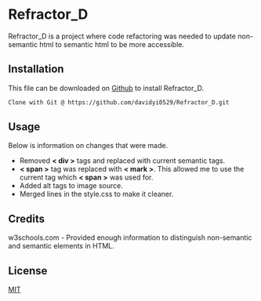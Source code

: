# Refractor_D

Refractor_D is a project where code refactoring was needed to update non-semantic html to semantic html to be more accessible.

## Installation

This file can be downloaded on [Github](https://github.com/davidyi0529/Refractor_D) to install Refractor_D.

```bash
Clone with Git @ https://github.com/davidyi0529/Refractor_D.git
```

## Usage

Below is information on changes that were made.

* Removed **< div >** tags and replaced with current semantic tags.
* **< span >** tag was replaced with **< mark >**. This allowed me to use the current tag which **< span >** was used for.
* Added alt tags to image source.
* Merged lines in the style.css to make it cleaner. 

## Credits

w3schools.com - Provided enough information to distinguish non-semantic and semantic elements in HTML.

## License
[MIT](https://choosealicense.com/licenses/mit/)